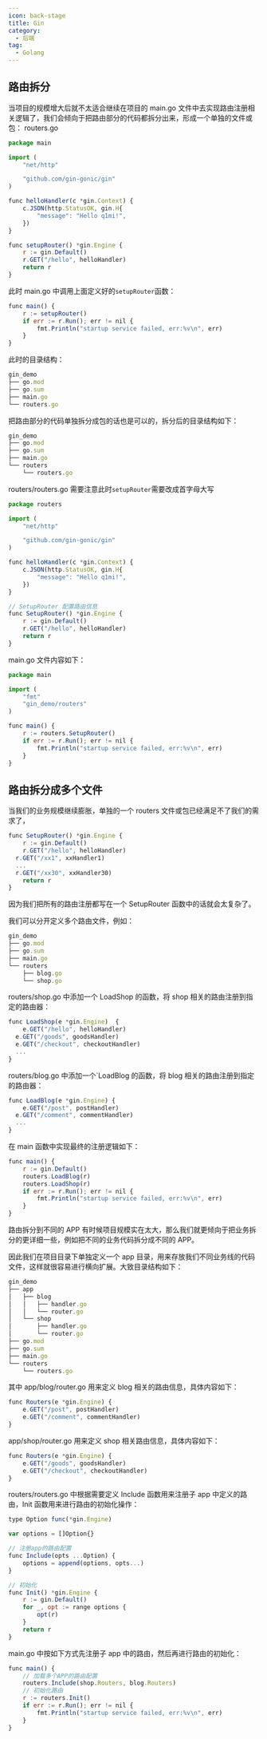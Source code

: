 ```yaml
---
icon: back-stage
title: Gin
category:
  - 后端
tag:
  - Golang
---
```


## 路由拆分

当项目的规模增大后就不太适合继续在项目的 main.go 文件中去实现路由注册相关逻辑了，我们会倾向于把路由部分的代码都拆分出来，形成一个单独的文件或包：
routers.go

```javascript
package main

import (
	"net/http"

	"github.com/gin-gonic/gin"
)

func helloHandler(c *gin.Context) {
	c.JSON(http.StatusOK, gin.H{
		"message": "Hello q1mi!",
	})
}

func setupRouter() *gin.Engine {
	r := gin.Default()
	r.GET("/hello", helloHandler)
	return r
}
```

此时 main.go 中调用上面定义好的`setupRouter`函数：

```javascript
func main() {
	r := setupRouter()
	if err := r.Run(); err != nil {
		fmt.Println("startup service failed, err:%v\n", err)
	}
}
```

此时的目录结构：

```javascript
gin_demo
├── go.mod
├── go.sum
├── main.go
└── routers.go
```

把路由部分的代码单独拆分成包的话也是可以的，拆分后的目录结构如下：

```javascript
gin_demo
├── go.mod
├── go.sum
├── main.go
└── routers
    └── routers.go
```

routers/routers.go 需要注意此时`setupRouter`需要改成首字母大写

```javascript
package routers

import (
	"net/http"

	"github.com/gin-gonic/gin"
)

func helloHandler(c *gin.Context) {
	c.JSON(http.StatusOK, gin.H{
		"message": "Hello q1mi!",
	})
}

// SetupRouter 配置路由信息
func SetupRouter() *gin.Engine {
	r := gin.Default()
	r.GET("/hello", helloHandler)
	return r
}
```

main.go 文件内容如下：

```javascript
package main

import (
	"fmt"
	"gin_demo/routers"
)

func main() {
	r := routers.SetupRouter()
	if err := r.Run(); err != nil {
		fmt.Println("startup service failed, err:%v\n", err)
	}
}
```

## 路由拆分成多个文件

当我们的业务规模继续膨胀，单独的一个 routers 文件或包已经满足不了我们的需求了，

```javascript
func SetupRouter() *gin.Engine {
	r := gin.Default()
	r.GET("/hello", helloHandler)
  r.GET("/xx1", xxHandler1)
  ...
  r.GET("/xx30", xxHandler30)
	return r
}
```

因为我们把所有的路由注册都写在一个 SetupRouter 函数中的话就会太复杂了。

我们可以分开定义多个路由文件，例如：

```javascript
gin_demo
├── go.mod
├── go.sum
├── main.go
└── routers
    ├── blog.go
    └── shop.go
```

routers/shop.go 中添加一个 LoadShop 的函数，将 shop 相关的路由注册到指定的路由器：

```javascript
func LoadShop(e *gin.Engine)  {
	e.GET("/hello", helloHandler)
  e.GET("/goods", goodsHandler)
  e.GET("/checkout", checkoutHandler)
  ...
}
```

routers/blog.go 中添加一个`LoadBlog 的函数，将 blog 相关的路由注册到指定的路由器：

```javascript
func LoadBlog(e *gin.Engine) {
	e.GET("/post", postHandler)
  e.GET("/comment", commentHandler)
  ...
}
```

在 main 函数中实现最终的注册逻辑如下：

```javascript
func main() {
	r := gin.Default()
	routers.LoadBlog(r)
	routers.LoadShop(r)
	if err := r.Run(); err != nil {
		fmt.Println("startup service failed, err:%v\n", err)
	}
}
```

路由拆分到不同的 APP
有时候项目规模实在太大，那么我们就更倾向于把业务拆分的更详细一些，例如把不同的业务代码拆分成不同的 APP。

因此我们在项目目录下单独定义一个 app 目录，用来存放我们不同业务线的代码文件，这样就很容易进行横向扩展。大致目录结构如下：

```javascript
gin_demo
├── app
│   ├── blog
│   │   ├── handler.go
│   │   └── router.go
│   └── shop
│       ├── handler.go
│       └── router.go
├── go.mod
├── go.sum
├── main.go
└── routers
    └── routers.go
```

其中 app/blog/router.go 用来定义 blog 相关的路由信息，具体内容如下：

```javascript
func Routers(e *gin.Engine) {
	e.GET("/post", postHandler)
	e.GET("/comment", commentHandler)
}
```

app/shop/router.go 用来定义 shop 相关路由信息，具体内容如下：

```javascript
func Routers(e *gin.Engine) {
	e.GET("/goods", goodsHandler)
	e.GET("/checkout", checkoutHandler)
}
```

routers/routers.go 中根据需要定义 Include 函数用来注册子 app 中定义的路由，Init 函数用来进行路由的初始化操作：

```javascript
type Option func(*gin.Engine)

var options = []Option{}

// 注册app的路由配置
func Include(opts ...Option) {
	options = append(options, opts...)
}

// 初始化
func Init() *gin.Engine {
	r := gin.Default()
	for _, opt := range options {
		opt(r)
	}
	return r
}
```

main.go 中按如下方式先注册子 app 中的路由，然后再进行路由的初始化：

```javascript
func main() {
	// 加载多个APP的路由配置
	routers.Include(shop.Routers, blog.Routers)
	// 初始化路由
	r := routers.Init()
	if err := r.Run(); err != nil {
		fmt.Println("startup service failed, err:%v\n", err)
	}
}
```
